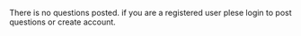 There is no questions posted.
if you are a registered user plese login to post questions or create account.